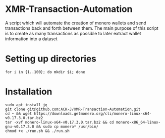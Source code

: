 # XMR-Transaction-Automation
A script which will automate the creation of monero wallets and send transactions back and forth between them. The main purpose of this script is to create as many transactions as possible to later extract wallet information into a dataset

# Setting up directories
`for i in {1..100}; do mkdir $i; done`

# Installation
```
sudo apt install jq
git clone git@github.com:ACK-J/XMR-Transaction-Automation.git
cd ~ && wget https://downloads.getmonero.org/cli/monero-linux-x64-v0.17.3.0.tar.bz2
tar -xvf monero-linux-x64-v0.17.3.0.tar.bz2 && cd monero-x86_64-linux-gnu-v0.17.3.0 && sudo cp monero* /usr/bin/
chmod +x ./run.sh && ./run.sh
```

